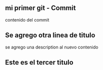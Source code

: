 ## mi primer git - Commit
contenido del commit

## Se agrego otra linea de titulo
se agrego una description al nuevo contenido

## Este es el tercer titulo